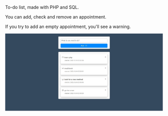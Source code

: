 To-do list, made with PHP and SQL.

You can add, check and remove an appointment.

If you try to add an empty appointment, you'll see a warning.

![screenshot](screenshot.jpg)